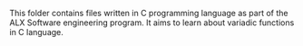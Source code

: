 This folder contains files written in C programming
language as part of the ALX Software engineering program.
It aims to learn about variadic functions in C language.
